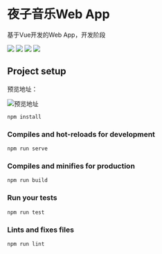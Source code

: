 # 夜子音乐Web App

 基于Vue开发的Web App，开发阶段


![](https://img.shields.io/badge/vue-2.5.22-green.svg)
![](https://img.shields.io/badge/npm-6.4.1-yellowgreen.svg)
![](https://img.shields.io/badge/vue--cli-3.0.4-green.svg)
![](https://img.shields.io/badge/license-MIT-green.svg)

## Project setup

预览地址：

![预览地址](http://cdn.xieyezi.com/%E9%9F%B3%E4%B9%90app%E4%BA%8C%E7%BB%B4%E7%A0%81.png)


```
npm install
```

### Compiles and hot-reloads for development
```
npm run serve
```

### Compiles and minifies for production
```
npm run build
```

### Run your tests
```
npm run test
```

### Lints and fixes files
```
npm run lint
```
